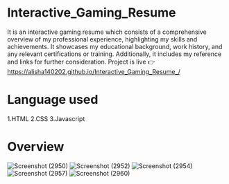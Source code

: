 # Interactive_Gaming_Resume
It is an interactive gaming resume which consists of a comprehensive overview of my professional experience, highlighting my skills and achievements. It showcases my educational background, work history, and any relevant certifications or training. Additionally, it includes my reference and links for further consideration.
Project is live 👉 https://alisha140202.github.io/Interactive_Gaming_Resume_/
# Language used
1.HTML
2.CSS
3.Javascript
# Overview 
![Screenshot (2950)](https://github.com/alisha140202/Interactive_Gaming_Resume/assets/102052712/aa11b803-e2a4-431b-858a-de5696569507)
![Screenshot (2952)](https://github.com/alisha140202/Interactive_Gaming_Resume/assets/102052712/6d722c3d-7fdd-4a54-bcd8-e901bf4bca17)
![Screenshot (2954)](https://github.com/alisha140202/Interactive_Gaming_Resume/assets/102052712/15710bdb-a65c-4da3-b8b8-902792e8b4aa)
![Screenshot (2957)](https://github.com/alisha140202/Interactive_Gaming_Resume/assets/102052712/5844f491-8c70-4547-bace-9d4a82104e66)
![Screenshot (2960)](https://github.com/alisha140202/Interactive_Gaming_Resume/assets/102052712/1e333bf7-a21a-4f32-807b-bfce9a28dbf4)

